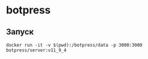 ---
---

# botpress

## Запуск

```
docker run -it -v $(pwd):/botpress/data -p 3000:3000 botpress/server:v11_9_4
```
